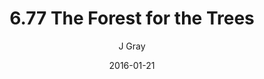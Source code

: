 ---
title: '6.77 The Forest for the Trees'
alt: 'Mysteries of the Arcana'
date: '2016-01-21'
author: 'J Gray'
artist: 'Keira'
chapter: '6 Void in the Road'
filler: false
---